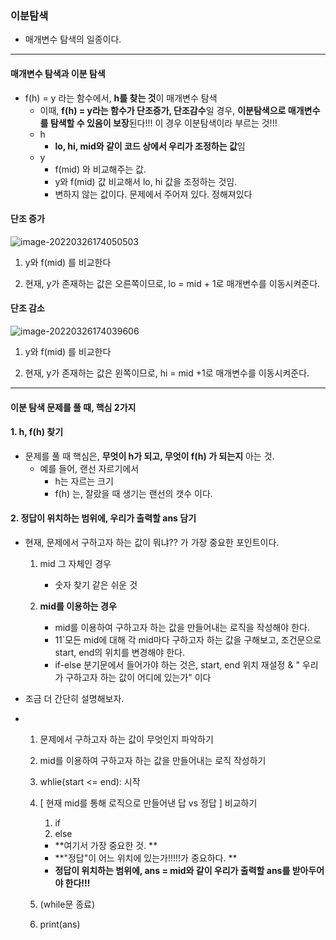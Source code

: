 ### 이분탐색 

- 매개변수 탐색의 일종이다.

---

#### 매개변수 탐색과 이분 탐색

- f(h) = y 라는 함수에서, **h를 찾는 것**이 매개변수 탐색
  - 이때, **f(h) = y라는 함수가 단조증가, 단조감수**일 경우, **이분탐색으로 매개변수를 탐색할 수 있음이 보장**된다!!! 이 경우 이분탐색이라 부르는 것!!!
  - h 
    - **lo, hi, mid와 같이 코드 상에서 우리가 조정하는 값**임
  - y
    - f(mid) 와 비교해주는 값. 
    - y와 f(mid) 값 비교해서 lo, hi 값을 조정하는 것임.
    - 변하지 않는 값이다. 문제에서 주어져 있다. 정해져있다



#### 단조 증가

![image-20220326174050503](C:\Users\4545a\AppData\Roaming\Typora\typora-user-images\image-20220326174050503.png)

1. y와 f(mid) 를 비교한다

2. 현재, y가 존재하는 값은 오른쪽이므로, lo = mid + 1로 매개변수를 이동시켜준다.





#### 단조 감소

![image-20220326174039606](C:\Users\4545a\AppData\Roaming\Typora\typora-user-images\image-20220326174039606.png)

1. y와 f(mid) 를 비교한다

2. 현재, y가 존재하는 값은 왼쪽이므로, hi = mid +1로 매개변수를 이동시켜준다.



---

#### 이분 탐색 문제를 풀 때, 핵심 2가지

#### 1. h, f(h) 찾기

- 문제를 풀 때 핵심은, **무엇이 h가 되고, 무엇이 f(h) 가 되는지** 아는 것.
  - 예를 들어, 랜선 자르기에서 
    - h는 자르는 크기
    - f(h) 는, 잘랐을 때 생기는 랜선의 갯수 이다.



#### 2. 정답이 위치하는 범위에, 우리가 출력할 ans 담기

- 현재, 문제에서 구하고자 하는 값이 뭐냐?? 가 가장 중요한 포인트이다.

  1. mid 그 자체인 경우

     - 숫자 찾기 같은 쉬운 것

  2. **mid를 이용하는 경우**

     - mid를 이용하여 구하고자 하는 값을 만들어내는 로직을 작성해야 한다. 
     - 11`모든 mid에 대해 각 mid마다 구하고자 하는 값을 구해보고, 조건문으로 start, end의 위치를 변경해야 한다.
     - if-else 분기문에서 들어가야 하는 것은, start, end 위치 재설정 & " 우리가 구하고자 하는 값이 어디에 있는가" 이다

     

- 조금 더 간단히 설명해보자.

- 1. 문제에서 구하고자 하는 값이 무엇인지 파악하기
  2. mid를 이용하여 구하고자 하는 값을 만들어내는 로직 작성하기

  

  1. whlie(start <= end): 시작

  2. [ 현재 mid를 통해 로직으로 만들어낸 답 vs 정답 ] 비교하기

     1. if
     2. else

     - **여기서 가장 중요한 것. **
     - **"정답"이 어느 위치에 있는가!!!!!가 중요하다. **
     - **정답이 위치하는 범위에, ans = mid와 같이 우리가 출력할 ans를 받아두어야 한다!!!**

  3. (while문 종료)

  

  4. print(ans)